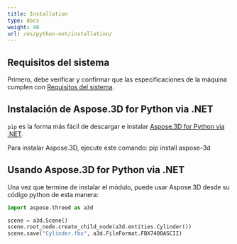 ```yaml
---
title: Installation
type: docs
weight: 40
url: /es/python-net/installation/
---
```

##  **Requisitos del sistema**

Primero, debe verificar y confirmar que las especificaciones de la máquina cumplen con [Requisitos del sistema](/3d/es/python-net/system-requirements/).

##  **Instalación de Aspose.3D for Python via .NET**
`pip` es la forma más fácil de descargar e instalar [Aspose.3D for Python via .NET](https://pypi.org/project/aspose-3d/).

Para instalar Aspose.3D, ejecute este comando: pip install aspose-3d

##  **Usando Aspose.3D for Python via .NET**

Una vez que termine de instalar el módulo, puede usar Aspose.3D desde su código python de esta manera:

```py
import aspose.threed as a3d

scene = a3d.Scene()
scene.root_node.create_child_node(a3d.entities.Cylinder())
scene.save("Cylinder.fbx", a3d.FileFormat.FBX7400ASCII)
```

